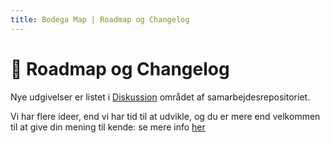 ```yaml
---
title: Bodega Map | Roadmap og Changelog
---
```


# 🚀 Roadmap og Changelog

Nye udgivelser er listet i [Diskussion](https://github.com/tmlmt/bodegamap-collab/discussions/categories/announcements) området af samarbejdesrepositoriet.

Vi har flere ideer, end vi har tid til at udvikle, og du er mere end velkommen til at give din mening til kende: se mere info [her](./collaboration)
